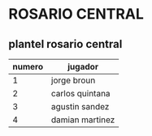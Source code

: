 # ROSARIO CENTRAL

## plantel rosario central

| numero | jugador |
|--------|---------|
| 1 | jorge broun|
| 2 | carlos quintana|
| 3 | agustin sandez |
| 4 | damian martinez |
